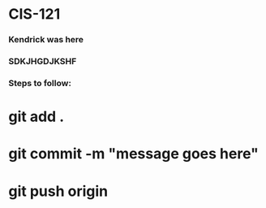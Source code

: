 # CIS-121

### Kendrick was here
### SDKJHGDJKSHF

### Steps to follow:
# git add .
# git commit -m "message goes here"
# git push origin